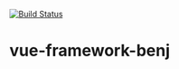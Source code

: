 [![Build Status](https://travis-ci.com/bulangnisi/vue-framework-benj.svg?branch=main)](https://travis-ci.com/bulangnisi/vue-framework-benj)
# vue-framework-benj
